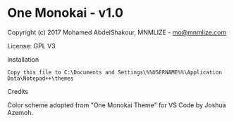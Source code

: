 # One Monokai - v1.0
Copyright (c) 2017 Mohamed AbdelShakour, MNMLIZE - mo@mnmlize.com

License: GPL V3

Installation

    Copy this file to C:\Documents and Settings\%%USERNAME%%\Application Data\Notepad++\themes


Credits

   Color scheme adopted from "One Monokai Theme" for VS Code by Joshua Azemoh.
